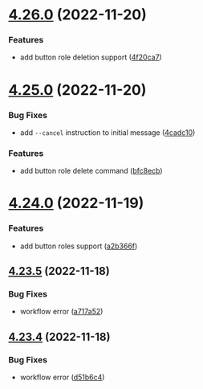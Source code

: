 # [4.26.0](https://github.com/onesoft-sudo/sudobot/compare/v4.25.0...v4.26.0) (2022-11-20)


### Features

* add button role deletion support ([4f20ca7](https://github.com/onesoft-sudo/sudobot/commit/4f20ca72b4129252b2f4affa5858efc532ea483a))



# [4.25.0](https://github.com/onesoft-sudo/sudobot/compare/v4.24.0...v4.25.0) (2022-11-20)


### Bug Fixes

* add `--cancel` instruction to initial message ([4cadc10](https://github.com/onesoft-sudo/sudobot/commit/4cadc105b8a1e86b6ba65bc1613dfe8122d84454))


### Features

* add button role delete command ([bfc8ecb](https://github.com/onesoft-sudo/sudobot/commit/bfc8ecb958d3b563f8dcb7f3d1146b0a7f6f9a57))



# [4.24.0](https://github.com/onesoft-sudo/sudobot/compare/v4.23.5...v4.24.0) (2022-11-19)


### Features

* add button roles support ([a2b366f](https://github.com/onesoft-sudo/sudobot/commit/a2b366f436e6c61fcfb2cb2e4957c25c3f51d6be))



## [4.23.5](https://github.com/onesoft-sudo/sudobot/compare/v4.23.4...v4.23.5) (2022-11-18)


### Bug Fixes

* workflow error ([a717a52](https://github.com/onesoft-sudo/sudobot/commit/a717a528f0421c3c40e6dab4f7d1e90662b407d9))



## [4.23.4](https://github.com/onesoft-sudo/sudobot/compare/v4.23.3...v4.23.4) (2022-11-18)


### Bug Fixes

* workflow error ([d51b6c4](https://github.com/onesoft-sudo/sudobot/commit/d51b6c4dcdce2c8c1ef2263a8e56bc8060a7904f))



